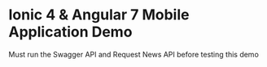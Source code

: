 # Ionic 4 & Angular  7 Mobile Application Demo

Must run the Swagger API and Request News API before testing this demo
